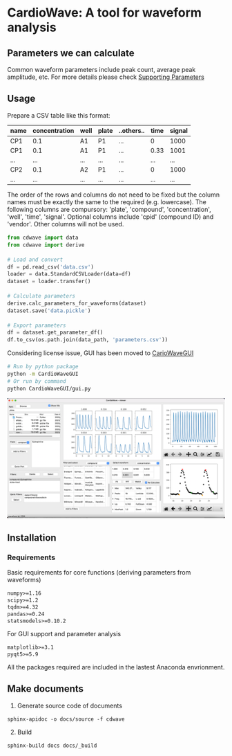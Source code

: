 CardioWave: A tool for waveform analysis
===

## Parameters we can calculate

Common waveform parameters include peak count, average peak amplitude, etc. For more details please check
[Supporting Parameters](docs/support_parameters.rst)

## Usage

Prepare a CSV table like this format:

name|concentration|well|plate|..others..|time|signal
----|----|----|-----|----|----|----
CP1|0.1|A1|P1|...|0|1000
CP1|0.1|A1|P1|...|0.33|1001
...|...|...|...|...|...|...
CP2|0.1|A2|P1|...|0|1000
...|...|...|...|...|...|...

The order of the rows and columns do not need to be fixed but the column names
must be exactly the same to the required (e.g. lowercase). The following columns
are compursory: 'plate', 'compound', 'concentration', 'well', 'time', 'signal'.
Optional columns include 'cpid' (compound ID) and 'vendor'. Other columns will
not be used.

```py
from cdwave import data
from cdwave import derive

# Load and convert
df = pd.read_csv('data.csv')
loader = data.StandardCSVLoader(data=df)
dataset = loader.transfer()

# Calculate parameters
derive.calc_parameters_for_waveforms(dataset)
dataset.save('data.pickle')

# Export parameters
df = dataset.get_parameter_df()
df.to_csv(os.path.join(data_path, 'parameters.csv'))
```

Considering license issue, GUI has been moved to [CarioWaveGUI](https://github.com/zealseeker/CardioWaveGUI)

```sh
# Run by python package
python -m CardioWaveGUI
# Or run by command
python CardioWaveGUI/gui.py
```

![](docs/pic/gui.png)

## Installation

### Requirements

Basic requirements for core functions (deriving parameters from waveforms)
```
numpy>=1.16
scipy>=1.2
tqdm>=4.32
pandas>=0.24
statsmodels>=0.10.2
```
For GUI support and parameter analysis
```
matplotlib>=3.1
pyqt5>=5.9
```
All the packages required are included in the lastest Anaconda envrionment.

## Make documents

1. Generate source code of documents
```
sphinx-apidoc -o docs/source -f cdwave
```
2. Build
```
sphinx-build docs docs/_build
```

